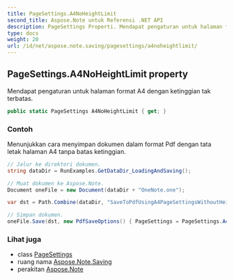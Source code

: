 ```yaml
---
title: PageSettings.A4NoHeightLimit
second_title: Aspose.Note untuk Referensi .NET API
description: PageSettings Properti. Mendapat pengaturan untuk halaman format A4 dengan ketinggian tak terbatas.
type: docs
weight: 20
url: /id/net/aspose.note.saving/pagesettings/a4noheightlimit/
---
```

## PageSettings.A4NoHeightLimit property

Mendapat pengaturan untuk halaman format A4 dengan ketinggian tak terbatas.

```csharp
public static PageSettings A4NoHeightLimit { get; }
```

### Contoh

Menunjukkan cara menyimpan dokumen dalam format Pdf dengan tata letak halaman A4 tanpa batas ketinggian.

```csharp
// Jalur ke direktori dokumen.
string dataDir = RunExamples.GetDataDir_LoadingAndSaving();

// Muat dokumen ke Aspose.Note.
Document oneFile = new Document(dataDir + "OneNote.one");

var dst = Path.Combine(dataDir, "SaveToPdfUsingA4PageSettingsWithoutHeightLimit.pdf");

// Simpan dokumen.
oneFile.Save(dst, new PdfSaveOptions() { PageSettings = PageSettings.A4NoHeightLimit });
```

### Lihat juga

* class [PageSettings](../)
* ruang nama [Aspose.Note.Saving](../../pagesettings/)
* perakitan [Aspose.Note](../../../)


